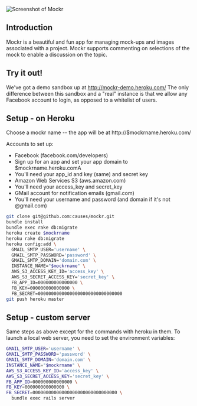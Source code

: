 ![Screenshot of Mockr](http://mockr-causes.heroku.com/images/mockr-screenshot.png)


## Introduction
Mockr is a beautiful and fun app for managing mock-ups and images associated
with a project. Mockr supports commenting on selections of the mock to enable a
discussion on the topic.


## Try it out!
We've got a demo sandbox up at http://mockr-demo.heroku.com/ The only difference
between this sandbox and a "real" instance is that we allow any Facebook account
to login, as opposed to a whitelist of users.


## Setup - on Heroku
Choose a mockr name -- the app will be at http://$mockrname.heroku.com/


Accounts to set up:

- Facebook (facebook.com/developers)
 - Sign up for an app and set your app domain to $mockrname.heroku.comA
 - You'll need your app_id and key (same) and secret key
- Amazon Web Services S3 (aws.amazon.com)
 - You'll need your access_key and secret_key
- GMail account for notification emails (gmail.com)
 - You'll need your username and password (and domain if it's not @gmail.com)

```bash
git clone git@github.com:causes/mockr.git
bundle install
bundle exec rake db:migrate
heroku create $mockrname
heroku rake db:migrate
heroku config:add \
  GMAIL_SMTP_USER='username' \
  GMAIL_SMTP_PASSWORD='password' \
  GMAIL_SMTP_DOMAIN='domain.com' \
  INSTANCE_NAME="$mockrname" \
  AWS_S3_ACCESS_KEY_ID='access_key' \
  AWS_S3_SECRET_ACCESS_KEY='secret_key' \
  FB_APP_ID=000000000000000 \
  FB_KEY=000000000000000 \
  FB_SECRET=00000000000000000000000000000000
git push heroku master
```

## Setup - custom server
Same steps as above except for the commands with heroku in them. To launch a
local web server, you need to set the environment variables:

```bash
GMAIL_SMTP_USER='username' \
GMAIL_SMTP_PASSWORD='password' \
GMAIL_SMTP_DOMAIN='domain.com' \
INSTANCE_NAME="$mockrname" \
AWS_S3_ACCESS_KEY_ID='access_key' \
AWS_S3_SECRET_ACCESS_KEY='secret_key' \
FB_APP_ID=000000000000000 \
FB_KEY=000000000000000 \
FB_SECRET=00000000000000000000000000000000 \
  bundle exec rails server
```
